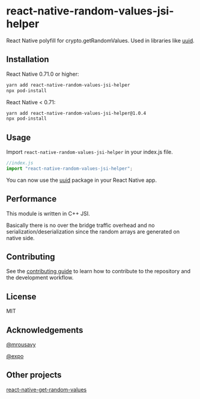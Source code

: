 # react-native-random-values-jsi-helper

React Native polyfill for crypto.getRandomValues. Used in libraries like [uuid](https://www.npmjs.com/package/uuid).

## Installation

React Native 0.71.0 or higher:
```sh
yarn add react-native-random-values-jsi-helper
npx pod-install
```

React Native < 0.71:

```sh
yarn add react-native-random-values-jsi-helper@1.0.4
npx pod-install
```

## Usage

Import ```react-native-random-values-jsi-helper``` in your index.js file.

```js
//index.js
import "react-native-random-values-jsi-helper";
```

You can now use the [uuid](https://www.npmjs.com/package/uuid) package in your React Native app.

## Performance

This module is written in C++ JSI.

Basically there is no over the bridge traffic overhead and no serialization/deserialization since the random arrays are generated on native side.

## Contributing

See the [contributing guide](CONTRIBUTING.md) to learn how to contribute to the repository and the development workflow.

## License

MIT

## Acknowledgements

[@mrousavy](https://github.com/mrousavy)

[@expo](https://github.com/expo/expo)

## Other projects

[react-native-get-random-values](https://github.com/LinusU/react-native-get-random-values)
